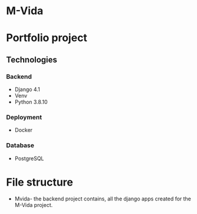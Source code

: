 # M-Vida

# Portfolio project
## Technologies
### Backend
- Django 4.1
- Venv
- Python 3.8.10
### Deployment
- Docker
### Database
- PostgreSQL
# File structure
* Mvida- the backend project contains, all the django apps created for the M-Vida project.
